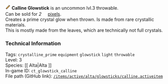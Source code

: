 ![ ](https://raw.githubusercontent.com/Ceterai/Enternia/main/items/active/alta/glowsticks/calline.png) **Calline Glowstick** is an uncommon lvl.3 throwable.  
Can be sold for *2* <img src="https://starbounder.org/mediawiki/images/2/21/Pixel.png" width="12" height="16"/> [pixels](https://starbounder.org/Pixel).  
Creates a prime crystal glow when thrown. Is made from rare crystallic materials.  
This is mostly made from the leaves, which are technically not full crystals.

### Technical Information

Tags: `crystalline_prime` `equipment` `glowstick` `light` `throwable`  
Level: 3  
Species: [[ Alta|Alta ]]  
In-game ID: `ct_glowstick_calline`  
File path (GitHub link): [`/items/active/alta/glowsticks/calline.activeitem`](https://github.com/Ceterai/Enternia/blob/main/items/active/alta/glowsticks/calline.activeitem)
